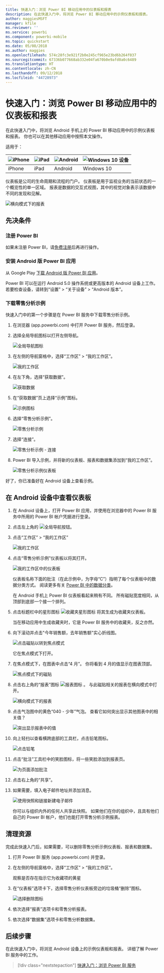 ```yaml
---
title: 快速入门：浏览 Power BI 移动应用中的仪表板和报表
description: 在此快速入门中，将浏览 Power BI 移动应用中的示例仪表板和报表。
author: maggiesMSFT
manager: kfile
ms.reviewer: ''
ms.service: powerbi
ms.component: powerbi-mobile
ms.topic: quickstart
ms.date: 05/08/2018
ms.author: maggies
ms.openlocfilehash: 574c28fc3e921f2b0e245cf965e23bd6b264f037
ms.sourcegitcommit: 67336b077668ab332e04fa670b0e9afd0a0c6489
ms.translationtype: HT
ms.contentlocale: zh-CN
ms.lasthandoff: 09/12/2018
ms.locfileid: "44728973"
---
```

# <a name="quickstart-explore-dashboards-and-reports-in-the-power-bi-mobile-apps"></a>快速入门：浏览 Power BI 移动应用中的仪表板和报表
在此快速入门中，将浏览 Android 手机上的 Power BI 移动应用中的示例仪表板和报表。 你也可以在其他移动应用中按照本文操作。 

适用于：

| ![iPhone](./media/mobile-apps-quickstart-view-dashboard-report/iphone-logo-30-px.png) | ![iPad](./media/mobile-apps-quickstart-view-dashboard-report/ipad-logo-30-px.png) | ![Android](./media/mobile-apps-quickstart-view-dashboard-report/android-logo-30-px.png) | ![Windows 10 设备](./media/mobile-apps-quickstart-view-dashboard-report/win-10-logo-30-px.png) |
|:--- |:--- |:--- |:--- |
| iPhone | iPad | Android | Windows 10 |

仪表板是公司的生命周期和流程的门户。 仪表板是用于监视业务的当前状态的一个概览性的单一区域。 报表是数据的交互式视图，其中的视觉对象表示该数据中不同的发现和见解。 

![横向模式下的报表](././media/mobile-apps-quickstart-view-dashboard-report/power-bi-android-quickstart-report.png)

## <a name="prerequisites"></a>先决条件

### <a name="sign-up-for-power-bi"></a>注册 Power BI
如果未注册 Power BI，请[免费注册](https://app.powerbi.com/signupredirect?pbi_source=web)后再进行操作。

### <a name="install-the-power-bi-for-android-app"></a>安装 Android 版 Power BI 应用
从 Google Play [下载 Android 版 Power BI 应用](http://go.microsoft.com/fwlink/?LinkID=544867)。

Power BI 可以在运行 Android 5.0 操作系统或更高版本的 Android 设备上工作。 若要检查设备，请转到“设置” > “关于设备” > “Android 版本”。

### <a name="download-the-retail-analysis-sample"></a>下载零售分析示例
快速入门中的第一个步骤是在 Power BI 服务中下载零售分析示例。

1. 在浏览器 (app.powerbi.com) 中打开 Power BI 服务，然后登录。

1. 选择全局导航图标以打开左侧导航。

    ![全局导航图标](./media/mobile-apps-quickstart-view-dashboard-report/power-bi-android-quickstart-global-nav-icon.png)

2. 在左侧的导航窗格中，选择“工作区” > “我的工作区”。

    ![我的工作区](./media/mobile-apps-quickstart-view-dashboard-report/power-bi-android-quickstart-my-workspace.png)

3. 在左下角，选择“获取数据”。
   
    ![获取数据](./media/mobile-apps-quickstart-view-dashboard-report/power-bi-get-data.png)

3. 在“获取数据”页上选择“示例”图标。
   
   ![示例图标](./media/mobile-apps-quickstart-view-dashboard-report/power-bi-samples-icon.png)

4. 选择“零售分析示例”。
 
    ![零售分析示例](./media/mobile-apps-quickstart-view-dashboard-report/power-bi-rs.png)
 
8. 选择“连接”。  
  
   ![零售分析示例 - 连接](./media/mobile-apps-quickstart-view-dashboard-report/retail16.png)
   
5. Power BI 导入示例，并将新的仪表板、报表和数据集添加到“我的工作区”。
   
   ![零售分析示例仪表板](./media/mobile-apps-quickstart-view-dashboard-report/power-bi-service-opportunity-sample.png)

好了，你已准备好在 Android 设备上查看示例。

## <a name="view-a-dashboard-on-your-android-device"></a>在 Android 设备中查看仪表板
1. 在 Android 设备上，打开 Power BI 应用，并使用在浏览器中的 Power BI 服务中所用的 Power BI 帐户凭据进行登录。

1.  点击左上角的 ![全局导航按钮 ](./media/mobile-apps-quickstart-view-dashboard-report/power-bi-iphone-global-nav-button.png)。

2.  点击“工作区” > “我的工作区”

    ![我的工作区](./media/mobile-apps-quickstart-view-dashboard-report/power-bi-android-quickstart-workspaces.png)

3. 点击“零售分析示例”仪表板以将其打开。
 
    ![我的工作区中的仪表板](./media/mobile-apps-quickstart-view-dashboard-report/power-bi-android-quickstart-open-retail.png)
   
    仪表板名称下面的批注（在此示例中，为字母“C”）指明了每个仪表板中的数据分类方式。 阅读更多有关 [Power BI 中的数据分类](../../service-data-classification.md)。

    在 Android 手机上 Power BI 仪表板看起来稍有不同。 所有磁贴宽度相同，从顶部到底部一个接一个排列。

4. 点击标题栏中的星形图标 ![收藏夹星形图标](./media/mobile-apps-quickstart-view-dashboard-report/power-bi-android-quickstart-favorite-icon.png) 将其生成为收藏夹仪表板。

    当在移动应用中生成收藏夹时，它是 Power BI 服务中的收藏夹，反之亦然。

4. 向下滚动并点击"今年销售额，去年销售额"实心折线图。

    ![点击磁贴以转到焦点模式](./media/mobile-apps-quickstart-view-dashboard-report/power-bi-android-quickstart-tap-tile-fave.png)

    它在焦点模式下打开。

7. 在焦点模式下，在图表中点击“4 月”。 你将看到 4 月的值显示在图表顶部。

    ![焦点模式下的磁贴](./media/mobile-apps-quickstart-view-dashboard-report/power-bi-android-quickstart-tile-focus.png)

8. 点击右上角的“报表”图标 ![报表图标](./media/mobile-apps-quickstart-view-dashboard-report/power-bi-android-quickstart-report-icon.png) 。 与此磁贴相关的报表在横向模式中打开。

    ![横向模式下的报表](././media/mobile-apps-quickstart-view-dashboard-report/power-bi-android-quickstart-report.png)

9. 点击气泡图中的黄色“040 - 少年”气泡。 查看它如何突出显示其他图表中的相关值？ 

    ![突出显示报表中的值](./media/mobile-apps-quickstart-view-dashboard-report/power-bi-android-quickstart-cross-highlight.png)

10. 向上轻扫以查看横跨底部的工具栏，点击铅笔图标。

    ![点击铅笔](./media/mobile-apps-quickstart-view-dashboard-report/power-bi-android-quickstart-tap-pencil.png)

11. 点击“批注”工具栏中的笑脸图标，将一些笑脸添加到报表页。
 
    ![为页面添加批注](./media/mobile-apps-quickstart-view-dashboard-report/power-bi-android-quickstart-annotate.png)

12. 点击右上角的“共享”。

1. 如果需要，填入电子邮件地址并添加消息。  

    ![使用快照和链接新建电子邮件](./media/mobile-apps-quickstart-view-dashboard-report/power-bi-android-quickstart-send-snapshot.png)

    你可以与组织内外的任何人共享此快照。 如果他们在你的组织中，且具有他们自己的 Power BI 帐户，他们也能打开零售分析示例报表。

## <a name="clean-up-resources"></a>清理资源

完成此快速入门后，如果需要，可以删除零售分析示例仪表板、报表和数据集。

1. 打开 Power BI 服务 (app.powerbi.com) 并登录。

2. 在左侧的导航窗格中，选择“工作区” > “我的工作区”。

    观察是否存在指示它为收藏项的黄星

3. 在“仪表板”选项卡下，选择零售分析仪表板旁边的垃圾桶“删除”图标。

    ![选择删除图标](./media/mobile-apps-quickstart-view-dashboard-report/power-bi-android-quickstart-delete-retail.png)

4. 依次选择“报表”选项卡和零售分析报表。

5. 依次选择“数据集”选项卡和零售分析数据集。


## <a name="next-steps"></a>后续步骤

在此快速入门中，将浏览 Android 设备上的示例仪表板和报表。 详细了解 Power BI 服务中的工作。 

> [!div class="nextstepaction"]
> [快速入门：浏览 Power BI 服务](../../service-the-new-power-bi-experience.md)

